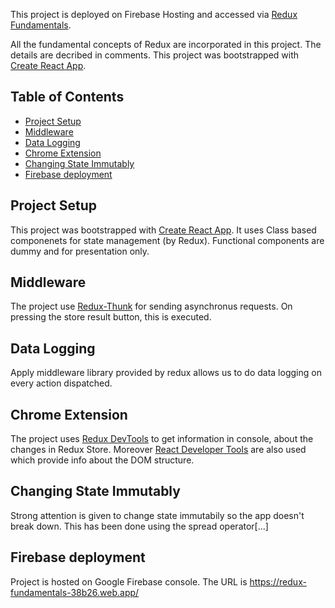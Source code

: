 This project is deployed on Firebase Hosting and accessed via [Redux Fundamentals](https://redux-fundamentals-38b26.web.app/).

All the fundamental concepts of Redux are incorporated in this project. The details are decribed in comments.
This project was bootstrapped with [Create React App](https://github.com/facebookincubator/create-react-app).

## Table of Contents

- [Project Setup](#project-setup)
- [Middleware](#middleware)
- [Data Logging](#data-logging)
- [Chrome Extension](#chrome-extension)
- [Changing State Immutably](#changing-state-immutably)
- [Firebase deployment](#firebase-deployment)


## Project Setup
This project was bootstrapped with [Create React App](https://github.com/facebookincubator/create-react-app). It uses Class based componenets for state management (by Redux).
Functional components are dummy and for presentation only.

## Middleware
The project use [Redux-Thunk](https://github.com/reduxjs/redux-thunk) for sending asynchronus requests. On pressing the store result button, this is executed.

## Data Logging
Apply middleware library provided by redux allows us to do data logging on every action dispatched.

## Chrome Extension
The project uses [Redux DevTools](https://chrome.google.com/webstore/detail/redux-devtools/lmhkpmbekcpmknklioeibfkpmmfibljd?hl=en) to get information in console, about the changes in  Redux Store. Moreover [React Developer Tools](https://chrome.google.com/webstore/detail/react-developer-tools/fmkadmapgofadopljbjfkapdkoienihi?hl=en) are also used which provide info about the DOM structure.

## Changing State Immutably
Strong attention is given to change state immutabily so the app doesn't break down. This has been done using the spread operator[...]

## Firebase deployment
Project is hosted on Google Firebase console. The URL is https://redux-fundamentals-38b26.web.app/


